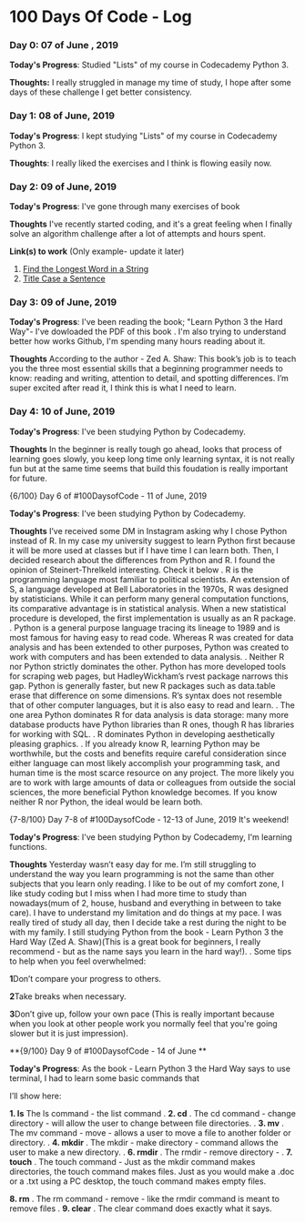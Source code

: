 # 100 Days Of Code - Log 

### Day 0: 07 of June , 2019 


**Today's Progress**: Studied "Lists" of my course in Codecademy Python 3.

**Thoughts:** I really struggled in manage my time of study, I hope after some days of these challenge I get better consistency.



### Day 1: 08 of June, 2019 


**Today's Progress**: I kept studying "Lists" of my course in Codecademy Python 3.

**Thoughts**: I really liked the exercises and I think is flowing easily now.



### Day 2: 09 of June, 2019

**Today's Progress**: I've gone through many exercises of book 

**Thoughts** I've recently started coding, and it's a great feeling when I finally solve an algorithm challenge after a lot of attempts and hours spent.

**Link(s) to work** (Only example- update it later)
1. [Find the Longest Word in a String](https://www.freecodecamp.com/challenges/find-the-longest-word-in-a-string)
2. [Title Case a Sentence](https://www.freecodecamp.com/challenges/title-case-a-sentence)

### Day 3: 09 of June, 2019

**Today's Progress**: I've been reading the book; "Learn Python 3 the Hard Way"- I've dowloaded the PDF of this book .
I'm also trying to understand better how works Github, I'm spending many hours reading about it.

**Thoughts** According to the author - Zed A. Shaw:
This book’s job is to teach you the three most essential skills that a beginning programmer needs to
know: reading and writing, attention to detail, and spotting differences. I’m super excited after read it, I think this is what I need to learn.

### Day 4: 10 of June, 2019

**Today's Progress**: I've been studying Python by Codecademy.

**Thoughts** In the beginner is really tough go ahead, looks that process of learning goes slowly, you keep long time only learning syntax, it is not really fun but at the same time seems that build this foudation is really important for future.

{6/100} Day 6 of #100DaysofCode -  11 of June, 2019

**Today's Progress**: I've been studying Python by Codecademy.

**Thoughts**
I’ve received some DM in Instagram asking why I chose Python instead of R. In my case my university suggest to learn Python first because it will be more used at classes but if I have time I can learn both. Then, I decided research about the differences from Python and R. I found the opinion of Steinert-Threlkeld interesting. 
Check it below 
. 
R is the programming language most familiar to political scientists. An extension of S, a language developed at Bell Laboratories in the 1970s, R was designed by statisticians. While it can
perform many general computation functions, its comparative advantage is in
statistical analysis. When a new statistical procedure is developed, the first
implementation is usually as an R package.
.
Python is a general purpose language tracing its lineage to 1989 and is most
famous for having easy to read code. Whereas R was created for data analysis
and has been extended to other purposes, Python was created to work with
computers and has been extended to data analysis.
.
Neither R nor Python strictly dominates the other. Python has more developed
tools for scraping web pages, but HadleyWickham’s rvest package narrows this
gap. Python is generally faster, but new R packages such as data.table erase
that difference on some dimensions. R’s syntax does not resemble that of other
computer languages, but it is also easy to read and learn. 
.
The one area Python dominates R for data analysis is data storage: many more database products have
Python libraries than R ones, though R has libraries for working with SQL.
.
R dominates Python in developing aesthetically pleasing graphics.
.
If you already know R, learning Python may be worthwhile, but the costs
and benefits require careful consideration since either language can most likely
accomplish your programming task, and human time is the most scarce resource
on any project. The more likely you are to work with large amounts of data or
colleagues from outside the social sciences, the more beneficial Python knowledge
becomes. If you know neither R nor Python, the ideal would be learn both.

{7-8/100} Day 7-8 of #100DaysofCode - 12-13 of June, 2019 It's weekend!

**Today's Progress**: I've been studying Python by Codecademy, I'm learning functions. 

**Thoughts**
Yesterday wasn’t easy day for me. I’m still struggling to understand the way you learn programming is not the same than other subjects that you learn only reading. I like to be out of my comfort zone, I like study coding but I miss when I had more time to study than nowadays(mum of 2, house, husband and everything in between to take care). I have to understand my limitation and  do things at my pace. I was really tired of study all day, then I decide take a rest during the night to be with my family. I still studying Python from the book - Learn Python 3 the Hard Way (Zed A. Shaw)(This is a great book for beginners, I really recommend - but as the name says you learn in the hard way!).
.
Some tips to help when you feel overwhelmed:

**1**Don’t compare your progress to others.

**2**Take breaks when necessary.

**3**Don’t give up, follow your own pace (This is really important because when you look at other people work you normally feel that you're going slower but it is just impression).


**{9/100} Day 9 of #100DaysofCode -  14 of June **

**Today's Progress**: As the book - Learn Python 3 the Hard Way says to use terminal, I had to learn some basic commands that 

I’ll show here: 

**1. ls**
The ls command - the list command 
.
**2. cd**
.
The cd command - change directory - will allow the user to change between file directories. 
.
**3. mv**
.
The mv command - move - allows a user to move a file to another folder or directory. 
.
**4. mkdir**
.
The mkdir - make directory - command allows the user to make a new directory. 
.
**6. rmdir**
.
The rmdir - remove directory -
.
**7. touch**
.
The touch command -  Just as the mkdir command makes directories, the touch command makes files. Just as you would make a .doc or a .txt using a PC desktop, the touch command makes empty files.  

**8. rm**
.
The rm command - remove - like the rmdir command is meant to remove files 
.
**9. clear**
.
The clear command does exactly what it says. 



